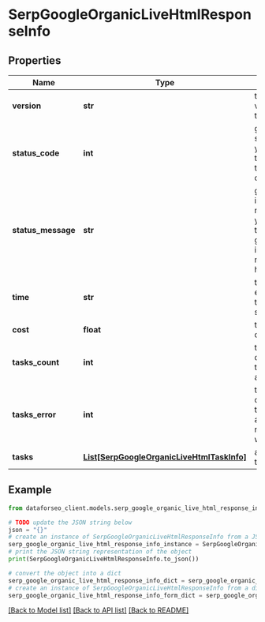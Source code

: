 # SerpGoogleOrganicLiveHtmlResponseInfo


## Properties

Name | Type | Description | Notes
------------ | ------------- | ------------- | -------------
**version** | **str** | the current version of the API | [optional] 
**status_code** | **int** | general status code you can find the full list of the response codes here | [optional] 
**status_message** | **str** | general informational message you can find the full list of general informational messages here | [optional] 
**time** | **str** | total execution time, seconds | [optional] 
**cost** | **float** | total tasks cost, USD | [optional] 
**tasks_count** | **int** | the number of tasks in the tasks array | [optional] 
**tasks_error** | **int** | the number of tasks in the tasks array returned with an error | [optional] 
**tasks** | [**List[SerpGoogleOrganicLiveHtmlTaskInfo]**](SerpGoogleOrganicLiveHtmlTaskInfo.md) | array of tasks | [optional] 

## Example

```python
from dataforseo_client.models.serp_google_organic_live_html_response_info import SerpGoogleOrganicLiveHtmlResponseInfo

# TODO update the JSON string below
json = "{}"
# create an instance of SerpGoogleOrganicLiveHtmlResponseInfo from a JSON string
serp_google_organic_live_html_response_info_instance = SerpGoogleOrganicLiveHtmlResponseInfo.from_json(json)
# print the JSON string representation of the object
print(SerpGoogleOrganicLiveHtmlResponseInfo.to_json())

# convert the object into a dict
serp_google_organic_live_html_response_info_dict = serp_google_organic_live_html_response_info_instance.to_dict()
# create an instance of SerpGoogleOrganicLiveHtmlResponseInfo from a dict
serp_google_organic_live_html_response_info_form_dict = serp_google_organic_live_html_response_info.from_dict(serp_google_organic_live_html_response_info_dict)
```
[[Back to Model list]](../README.md#documentation-for-models) [[Back to API list]](../README.md#documentation-for-api-endpoints) [[Back to README]](../README.md)


